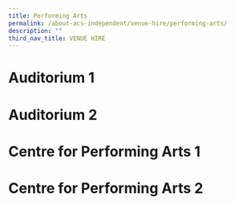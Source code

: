 ```yaml
---
title: Performing Arts
permalink: /about-acs-independent/venue-hire/performing-arts/
description: ""
third_nav_title: VENUE HIRE
---
```

# Auditorium 1

# Auditorium 2

# Centre for Performing Arts 1

# Centre for Performing Arts 2

